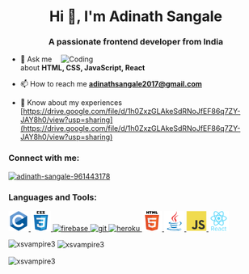 <h1 align="center">Hi 👋, I'm Adinath Sangale</h1>
<h3 align="center">A passionate frontend developer from India</h3>
<img align="right" alt="Coding" width="400" src="[https://cdn.dribbble.com/users/116207...](https://media.tenor.com/BqbIhT4Mb7cAAAAd/programmer-rounded-edges.gif)">

- 💬 Ask me about **HTML, CSS, JavaScript, React**

- 📫 How to reach me **adinathsangale2017@gmail.com**

- 📄 Know about my experiences [https://drive.google.com/file/d/1h0ZxzGLAkeSdRNoJfEF86q7ZY-JAY8h0/view?usp=sharing](https://drive.google.com/file/d/1h0ZxzGLAkeSdRNoJfEF86q7ZY-JAY8h0/view?usp=sharing)

<h3 align="left">Connect with me:</h3>
<p align="left">
<a href="https://linkedin.com/in/adinath-sangale-961443178" target="blank"><img align="center" src="https://raw.githubusercontent.com/rahuldkjain/github-profile-readme-generator/master/src/images/icons/Social/linked-in-alt.svg" alt="adinath-sangale-961443178" height="30" width="40" /></a>
</p>

<h3 align="left">Languages and Tools:</h3>
<p align="left"> <a href="https://www.cprogramming.com/" target="_blank" rel="noreferrer"> <img src="https://raw.githubusercontent.com/devicons/devicon/master/icons/c/c-original.svg" alt="c" width="40" height="40"/> </a> <a href="https://www.w3schools.com/css/" target="_blank" rel="noreferrer"> <img src="https://raw.githubusercontent.com/devicons/devicon/master/icons/css3/css3-original-wordmark.svg" alt="css3" width="40" height="40"/> </a> <a href="https://firebase.google.com/" target="_blank" rel="noreferrer"> <img src="https://www.vectorlogo.zone/logos/firebase/firebase-icon.svg" alt="firebase" width="40" height="40"/> </a> <a href="https://git-scm.com/" target="_blank" rel="noreferrer"> <img src="https://www.vectorlogo.zone/logos/git-scm/git-scm-icon.svg" alt="git" width="40" height="40"/> </a> <a href="https://heroku.com" target="_blank" rel="noreferrer"> <img src="https://www.vectorlogo.zone/logos/heroku/heroku-icon.svg" alt="heroku" width="40" height="40"/> </a> <a href="https://www.w3.org/html/" target="_blank" rel="noreferrer"> <img src="https://raw.githubusercontent.com/devicons/devicon/master/icons/html5/html5-original-wordmark.svg" alt="html5" width="40" height="40"/> </a> <a href="https://www.java.com" target="_blank" rel="noreferrer"> <img src="https://raw.githubusercontent.com/devicons/devicon/master/icons/java/java-original.svg" alt="java" width="40" height="40"/> </a> <a href="https://developer.mozilla.org/en-US/docs/Web/JavaScript" target="_blank" rel="noreferrer"> <img src="https://raw.githubusercontent.com/devicons/devicon/master/icons/javascript/javascript-original.svg" alt="javascript" width="40" height="40"/> </a> <a href="https://reactjs.org/" target="_blank" rel="noreferrer"> <img src="https://raw.githubusercontent.com/devicons/devicon/master/icons/react/react-original-wordmark.svg" alt="react" width="40" height="40"/> </a> </p>

<p><img align="left" src="https://github-readme-stats.vercel.app/api/top-langs?username=xsvampire3&show_icons=true&locale=en&layout=compact" alt="xsvampire3" /></p>

<p>&nbsp;<img align="center" src="https://github-readme-stats.vercel.app/api?username=xsvampire3&show_icons=true&locale=en" alt="xsvampire3" /></p>

<p><img align="center" src="https://github-readme-streak-stats.herokuapp.com/?user=xsvampire3&" alt="xsvampire3" /></p>
